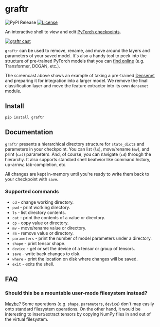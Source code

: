 # graftr
![PyPI Release](https://img.shields.io/pypi/v/graftr?label=release) [![License](https://img.shields.io/github/license/lmnt-com/graftr)](https://github.com/lmnt-com/graftr/blob/master/LICENSE)

An interactive shell to view and edit [PyTorch checkpoints](https://pytorch.org/tutorials/beginner/saving_loading_models.html#saving-loading-a-general-checkpoint-for-inference-and-or-resuming-training).

[![graftr cast](https://lmnt.com/experimental/graftr-cast.svg)](https://lmnt.com/experimental/graftr-cast.js.svg)

`graftr` can be used to remove, rename, and move around the layers and parameters
of your saved model. It's also a handy tool to peek into the structure of pre-trained PyTorch
models that you can [find online](https://pytorch.org/hub/) (e.g. Transformer, DCGAN, etc.).

The screencast above shows an example of taking a pre-trained [Densenet](https://pytorch.org/hub/pytorch_vision_densenet/)
and preparing it for integration into a larger model. We remove the final classification layer
and move the feature extractor into its own `densenet` module.

## Install
```
pip install graftr
```

## Documentation
`graftr` presents a hierarchical directory structure for `state_dict`s and parameters in your
checkpoint. You can list (`ls`), move/rename (`mv`), and print (`cat`) parameters. And, of course,
you can navigate (`cd`) through the hierarchy. It also supports standard shell beahvior like
command history, up-arrow, tab-completion, etc.

All changes are kept in-memory until you're ready to write them back to your checkpoint with `save`.

### Supported commands
- `cd` - change working directory.
- `pwd` - print working directory.
- `ls` - list directory contents.
- `cat` - print the contents of a value or directory.
- `cp` - copy value or directory.
- `mv` - move/rename value or directory.
- `rm` - remove value or directory.
- `parameters` - print the number of model parameters under a directory.
- `shape` - print tensor shape.
- `device` - get or set the device of a tensor or group of tensors.
- `save` - write back changes to disk.
- `where` - print the location on disk where changes will be saved.
- `exit` - exits the shell.

## FAQ
### Should this be a mountable user-mode filesystem instead?
[Maybe](https://youtu.be/yd8jfzN5OkI?t=383)? Some operations (e.g. `shape`, `parameters`, `device`) don't map easily onto standard filesystem operations. On the other hand, it would be interesting to insert/extract tensors by copying NumPy files in and out of the virtual filesystem.
